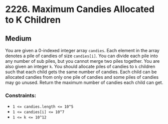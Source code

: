 # 2226. Maximum Candies Allocated to K Children

## Medium

You are given a 0-indexed integer array `candies`. Each element in the array denotes a pile of candies of size
`candies[i]`. You can divide each pile into any number of sub piles, but you cannot merge two piles together. You are
also given an integer `k`. You should allocate piles of candies to `k` children such that each child gets the same
number of candies. Each child can be allocated candies from only one pile of candies and some piles of candies may go
unused. Return the maximum number of candies each child can get.

### Constraints:

- `1 <= candies.length <= 10^5`
- `1 <= candies[i] <= 10^7`
- `1 <= k <= 10^12`
